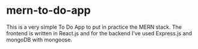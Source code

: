 # mern-to-do-app

This is a very simple To Do App to put in practice the MERN stack. The frontend is written in React.js and for the backend I've used Express.js and mongoDB with mongoose.
